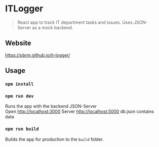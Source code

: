 # ITLogger

> React app to track IT department tasks and issues. Uses JSON-Server as a mock backend.

## Website

https://obrm.github.io/it-logger/

## Usage

### `npm install`

### `npm run dev`

Runs the app with the backend JSON-Server<br>
Open [http://localhost:3000](http://localhost:3000)
Server [http://localhost:5000](http://localhost:5000)
db.json contains data

### `npm run build`

Builds the app for production to the `build` folder.<br>
